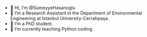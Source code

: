 - 👋 Hi, I’m @SumeyyeHasanoglu
- 👀 I’m a Research Assistant in the Department of Environmental Engineering at Istanbul University-Cerrahpaşa.
- 🌱 I’m a PhD student.
- 💞️ I’m currently teaching Python coding.


<!---
SumeyyeHasanoglu/SumeyyeHasanoglu is a ✨ special ✨ repository because its `README.md` (this file) appears on your GitHub profile.
You can click the Preview link to take a look at your changes.
--->
